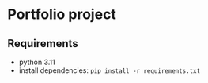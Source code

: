 # Portfolio project

## Requirements
- python 3.11
- install dependencies: `pip install -r requirements.txt`